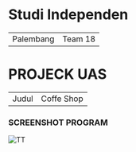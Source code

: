 # Studi Independen

|  |  |
|--|--|
 |Palembang| Team 18 |

# PROJECK UAS
|  |  |
|--|--|
|Judul |Coffe Shop|

### SCREENSHOT PROGRAM
![TT](https://capstone-project-analysis-coffee-shop-team18.vercel.app/)
